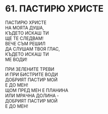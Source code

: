 # 61. ПАСТИРЮ ХРИСТЕ  
  
ПАСТИРЮ ХРИСТЕ  
НА МОЯТА ДУША,  
КЪДЕТО ИСКАШ ТИ  
ЩЕ ТЕ СЛЕДВАМ!  
ВЕЧЕ СЪМ РЕШИЛ  
ДА СЛУШАМ ТВОЯ ГЛАС,  
КЪДЕТО ИСКАШ ТИ  
МЕ ВОДИ!  
  
ПРИ ЗЕЛЕНИТЕ ТРЕВИ  
И ПРИ БИСТРИТЕ ВОДИ  
ДОБРИЯТ ПАСТИР МОЙ  
Е ДО МЕН!  
ЩОМ ПРЕД МЕН Е ПЛАНИНА  
ИЛИ МРАЧНА ДОЛИНА -  
ДОБРИЯТ ПАСТИР МОЙ  
Е ДО МЕН!  


<DownloadsButton pdf="/pdf/61-pastiryo-hriste.pdf" />

